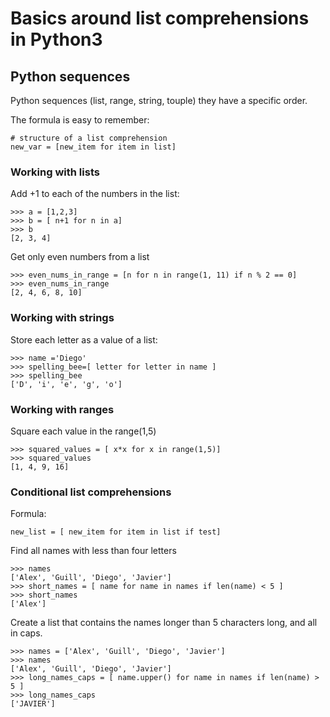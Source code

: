 # Basics around list comprehensions in Python3



## Python sequences

Python sequences (list, range, string, touple) they have a specific order.

The formula is easy to remember:

```
# structure of a list comprehension
new_var = [new_item for item in list] 
```


### Working with lists
Add +1 to each of the numbers in the list:

```
>>> a = [1,2,3]
>>> b = [ n+1 for n in a]
>>> b
[2, 3, 4]
```


Get only even numbers from a list

```
>>> even_nums_in_range = [n for n in range(1, 11) if n % 2 == 0]
>>> even_nums_in_range
[2, 4, 6, 8, 10]
```

### Working with strings
Store each letter as a value of a list:
```
>>> name ='Diego'
>>> spelling_bee=[ letter for letter in name ]
>>> spelling_bee
['D', 'i', 'e', 'g', 'o']
```

### Working with ranges
Square each value in the range(1,5)

```
>>> squared_values = [ x*x for x in range(1,5)]
>>> squared_values
[1, 4, 9, 16]
```

### Conditional list comprehensions

Formula:

```
new_list = [ new_item for item in list if test]
```

Find all names with less than four letters
```
>>> names
['Alex', 'Guill', 'Diego', 'Javier']
>>> short_names = [ name for name in names if len(name) < 5 ]
>>> short_names
['Alex']
```

Create a list that contains the names longer than 5 characters long, and all in caps.
```
>>> names = ['Alex', 'Guill', 'Diego', 'Javier']
>>> names
['Alex', 'Guill', 'Diego', 'Javier']
>>> long_names_caps = [ name.upper() for name in names if len(name) > 5 ]
>>> long_names_caps
['JAVIER']
```
